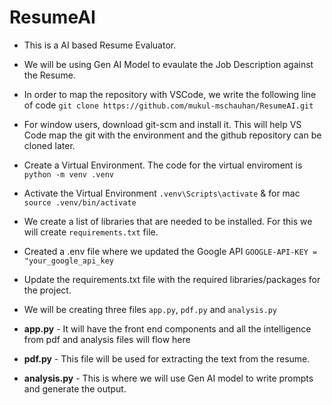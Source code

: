 # ResumeAI
- This is a AI based Resume Evaluator.
- We will be using Gen AI Model to evaulate the Job Description against the Resume.
- In order to map the repository with VSCode, we write the following
line of code ``git clone https://github.com/mukul-mschauhan/ResumeAI.git``

- For window users, download git-scm and install it. This will help VS Code map the git with the environment and the github repository can be cloned later.

- Create a Virtual Environment. The code for the virtual enviroment is ``python -m venv .venv``

- Activate the Virtual Environment ``.venv\Scripts\activate`` & for mac ``source .venv/bin/activate``

- We create a list of libraries that are needed to be installed. For this we will create
``requirements.txt`` file.

- Created a .env file where we updated the Google API
``GOOGLE-API-KEY = "your_google_api_key``

- Update the requirements.txt file with the required libraries/packages for the 
project.

- We will be creating three files ``app.py``, ``pdf.py`` and
``analysis.py``

- **app.py** - It will have the front end components and all the intelligence from pdf and analysis files will flow here

- **pdf.py** - This file will be used for extracting the text
from the resume.

- **analysis.py** - This is where we will use Gen AI model to write prompts and generate the output.
